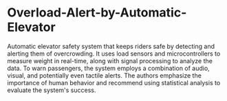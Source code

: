 # Overload-Alert-by-Automatic-Elevator

Automatic elevator safety system that keeps riders safe by detecting and alerting them of overcrowding. It uses load sensors and microcontrollers to measure weight in real-time, along with signal processing to analyze the data. To warn passengers, the system employs a combination of audio, visual, and potentially even tactile alerts. The authors emphasize the importance of human behavior and recommend using statistical analysis to evaluate the system's success.
